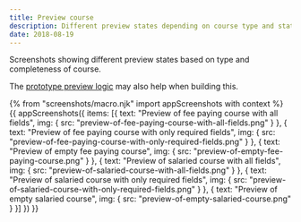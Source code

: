 ```yaml
---
title: Preview course
description: Different preview states depending on course type and state.
date: 2018-08-19
---
```


Screenshots showing different preview states based on type and completeness of course.

The [prototype preview logic](https://github.com/fofr/manage-courses-prototype/blob/master/app/views/preview.html) may also help when building this.

{% from "screenshots/macro.njk" import appScreenshots with context %}
{{ appScreenshots({
  items: [{
    text: "Preview of fee paying course with all fields",
    img: { src: "preview-of-fee-paying-course-with-all-fields.png" }
  }, {
    text: "Preview of fee paying course with only required fields",
    img: { src: "preview-of-fee-paying-course-with-only-required-fields.png" }
  }, {
    text: "Preview of empty fee paying course",
    img: { src: "preview-of-empty-fee-paying-course.png" }
  }, {
    text: "Preview of salaried course with all fields",
    img: { src: "preview-of-salaried-course-with-all-fields.png" }
  }, {
    text: "Preview of salaried course with only required fields",
    img: { src: "preview-of-salaried-course-with-only-required-fields.png" }
  }, {
    text: "Preview of empty salaried course",
    img: { src: "preview-of-empty-salaried-course.png" }
  }]
}) }}

